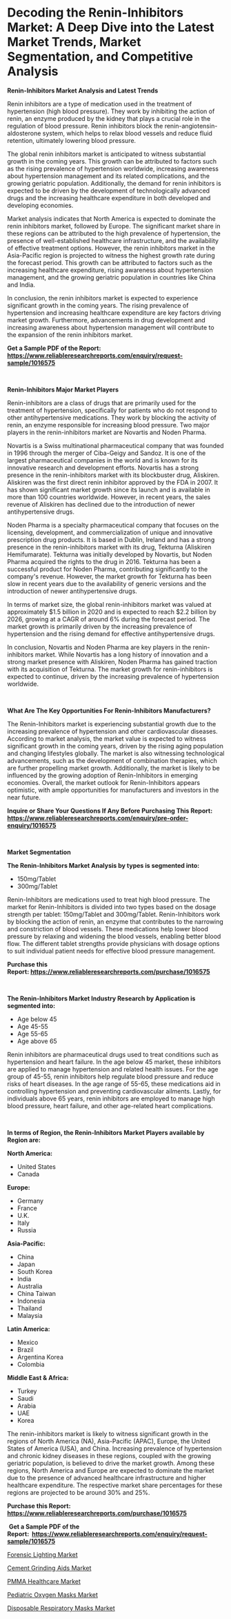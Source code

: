 <p><h1>Decoding the Renin-Inhibitors Market: A Deep Dive into the Latest Market Trends, Market Segmentation, and Competitive Analysis</h1></p><p><strong>Renin-Inhibitors Market Analysis and Latest Trends</strong></p>
<p><p>Renin inhibitors are a type of medication used in the treatment of hypertension (high blood pressure). They work by inhibiting the action of renin, an enzyme produced by the kidney that plays a crucial role in the regulation of blood pressure. Renin inhibitors block the renin-angiotensin-aldosterone system, which helps to relax blood vessels and reduce fluid retention, ultimately lowering blood pressure.</p><p>The global renin inhibitors market is anticipated to witness substantial growth in the coming years. This growth can be attributed to factors such as the rising prevalence of hypertension worldwide, increasing awareness about hypertension management and its related complications, and the growing geriatric population. Additionally, the demand for renin inhibitors is expected to be driven by the development of technologically advanced drugs and the increasing healthcare expenditure in both developed and developing economies.</p><p>Market analysis indicates that North America is expected to dominate the renin inhibitors market, followed by Europe. The significant market share in these regions can be attributed to the high prevalence of hypertension, the presence of well-established healthcare infrastructure, and the availability of effective treatment options. However, the renin inhibitors market in the Asia-Pacific region is projected to witness the highest growth rate during the forecast period. This growth can be attributed to factors such as the increasing healthcare expenditure, rising awareness about hypertension management, and the growing geriatric population in countries like China and India.</p><p>In conclusion, the renin inhibitors market is expected to experience significant growth in the coming years. The rising prevalence of hypertension and increasing healthcare expenditure are key factors driving market growth. Furthermore, advancements in drug development and increasing awareness about hypertension management will contribute to the expansion of the renin inhibitors market.</p></p>
<p><strong>Get a Sample PDF of the Report:&nbsp; <a href="https://www.reliableresearchreports.com/enquiry/request-sample/1016575">https://www.reliableresearchreports.com/enquiry/request-sample/1016575</a></strong></p>
<p>&nbsp;</p>
<p><strong>Renin-Inhibitors Major Market Players</strong></p>
<p><p>Renin-inhibitors are a class of drugs that are primarily used for the treatment of hypertension, specifically for patients who do not respond to other antihypertensive medications. They work by blocking the activity of renin, an enzyme responsible for increasing blood pressure. Two major players in the renin-inhibitors market are Novartis and Noden Pharma.</p><p>Novartis is a Swiss multinational pharmaceutical company that was founded in 1996 through the merger of Ciba-Geigy and Sandoz. It is one of the largest pharmaceutical companies in the world and is known for its innovative research and development efforts. Novartis has a strong presence in the renin-inhibitors market with its blockbuster drug, Aliskiren. Aliskiren was the first direct renin inhibitor approved by the FDA in 2007. It has shown significant market growth since its launch and is available in more than 100 countries worldwide. However, in recent years, the sales revenue of Aliskiren has declined due to the introduction of newer antihypertensive drugs.</p><p>Noden Pharma is a specialty pharmaceutical company that focuses on the licensing, development, and commercialization of unique and innovative prescription drug products. It is based in Dublin, Ireland and has a strong presence in the renin-inhibitors market with its drug, Tekturna (Aliskiren Hemifumarate). Tekturna was initially developed by Novartis, but Noden Pharma acquired the rights to the drug in 2016. Tekturna has been a successful product for Noden Pharma, contributing significantly to the company's revenue. However, the market growth for Tekturna has been slow in recent years due to the availability of generic versions and the introduction of newer antihypertensive drugs.</p><p>In terms of market size, the global renin-inhibitors market was valued at approximately $1.5 billion in 2020 and is expected to reach $2.2 billion by 2026, growing at a CAGR of around 6% during the forecast period. The market growth is primarily driven by the increasing prevalence of hypertension and the rising demand for effective antihypertensive drugs.</p><p>In conclusion, Novartis and Noden Pharma are key players in the renin-inhibitors market. While Novartis has a long history of innovation and a strong market presence with Aliskiren, Noden Pharma has gained traction with its acquisition of Tekturna. The market growth for renin-inhibitors is expected to continue, driven by the increasing prevalence of hypertension worldwide.</p></p>
<p>&nbsp;</p>
<p><strong>What Are The Key Opportunities For Renin-Inhibitors Manufacturers?</strong></p>
<p><p>The Renin-Inhibitors market is experiencing substantial growth due to the increasing prevalence of hypertension and other cardiovascular diseases. According to market analysis, the market value is expected to witness significant growth in the coming years, driven by the rising aging population and changing lifestyles globally. The market is also witnessing technological advancements, such as the development of combination therapies, which are further propelling market growth. Additionally, the market is likely to be influenced by the growing adoption of Renin-Inhibitors in emerging economies. Overall, the market outlook for Renin-Inhibitors appears optimistic, with ample opportunities for manufacturers and investors in the near future.</p></p>
<p><strong>Inquire or Share Your Questions If Any Before Purchasing This Report: <a href="https://www.reliableresearchreports.com/enquiry/pre-order-enquiry/1016575">https://www.reliableresearchreports.com/enquiry/pre-order-enquiry/1016575</a></strong></p>
<p>&nbsp;</p>
<p><strong>Market Segmentation</strong></p>
<p><strong>The Renin-Inhibitors Market Analysis by types is segmented into:</strong></p>
<p><ul><li>150mg/Tablet</li><li>300mg/Tablet</li></ul></p>
<p><p>Renin-Inhibitors are medications used to treat high blood pressure. The market for Renin-Inhibitors is divided into two types based on the dosage strength per tablet: 150mg/Tablet and 300mg/Tablet. Renin-Inhibitors work by blocking the action of renin, an enzyme that contributes to the narrowing and constriction of blood vessels. These medications help lower blood pressure by relaxing and widening the blood vessels, enabling better blood flow. The different tablet strengths provide physicians with dosage options to suit individual patient needs for effective blood pressure management.</p></p>
<p><strong>Purchase this Report:&nbsp;<a href="https://www.reliableresearchreports.com/purchase/1016575">https://www.reliableresearchreports.com/purchase/1016575</a></strong></p>
<p>&nbsp;</p>
<p><strong>The Renin-Inhibitors Market Industry Research by Application is segmented into:</strong></p>
<p><ul><li>Age below 45</li><li>Age 45-55</li><li>Age 55-65</li><li>Age above 65</li></ul></p>
<p><p>Renin inhibitors are pharmaceutical drugs used to treat conditions such as hypertension and heart failure. In the age below 45 market, these inhibitors are applied to manage hypertension and related health issues. For the age group of 45-55, renin inhibitors help regulate blood pressure and reduce risks of heart diseases. In the age range of 55-65, these medications aid in controlling hypertension and preventing cardiovascular ailments. Lastly, for individuals above 65 years, renin inhibitors are employed to manage high blood pressure, heart failure, and other age-related heart complications.</p></p>
<p>&nbsp;</p>
<p><strong>In terms of Region, the Renin-Inhibitors Market Players available by Region are:</strong></p>
<p>
    <p> <strong> North America: </strong>
        <ul>
            <li>United States</li>
            <li>Canada</li>
        </ul>
        </p> 
    <p> <strong> Europe: </strong>
        <ul>
            <li>Germany</li>
            <li>France</li>
            <li>U.K.</li>
            <li>Italy</li>
            <li>Russia</li>
        </ul>
        </p> 
    <p> <strong> Asia-Pacific: </strong>
        <ul>
            <li>China</li>
            <li>Japan</li>
            <li>South Korea</li>
            <li>India</li>
            <li>Australia</li>
            <li>China Taiwan</li>
            <li>Indonesia</li>
            <li>Thailand</li>
            <li>Malaysia</li>
        </ul>
        </p> 
    <p> <strong> Latin America: </strong>
        <ul>
            <li>Mexico</li>
            <li>Brazil</li>
            <li>Argentina Korea</li>
            <li>Colombia</li>
        </ul>
        </p> 
    <p> <strong> Middle East & Africa: </strong>
        <ul>
            <li>Turkey</li>
            <li>Saudi</li>
            <li>Arabia</li>
            <li>UAE</li>
            <li>Korea</li>
        </ul>
    </p>
    </p>
<p><p>The renin-inhibitors market is likely to witness significant growth in the regions of North America (NA), Asia-Pacific (APAC), Europe, the United States of America (USA), and China. Increasing prevalence of hypertension and chronic kidney diseases in these regions, coupled with the growing geriatric population, is believed to drive the market growth. Among these regions, North America and Europe are expected to dominate the market due to the presence of advanced healthcare infrastructure and higher healthcare expenditure. The respective market share percentages for these regions are projected to be around 30% and 25%.</p></p>
<p><strong>Purchase this Report: <a href="https://www.reliableresearchreports.com/purchase/1016575">https://www.reliableresearchreports.com/purchase/1016575</a></strong></p>
<p>&nbsp;<strong>Get a Sample PDF of the Report:&nbsp;&nbsp;<a href="https://www.reliableresearchreports.com/enquiry/request-sample/1016575">https://www.reliableresearchreports.com/enquiry/request-sample/1016575</a></strong></p>
<p><strong></strong></p>
<p><p><a href="https://www.linkedin.com/pulse/forensic-lighting-market-size-share-global-analysis-report-9kgse/">Forensic Lighting Market</a></p><p><a href="https://medium.com/@kartik.reportprime/cement-grinding-aids-market-size-growth-forecast-2023-2030-7b5651819920">Cement Grinding Aids Market</a></p><p><a href="https://medium.com/@yuvicharp23/pmma-healthcare-market-size-growth-forecast-2023-2030-183243729ddf">PMMA Healthcare Market</a></p><p><a href="https://www.reportprime.com/pediatric-oxygen-masks-r9117">Pediatric Oxygen Masks Market</a></p><p><a href="https://www.reportprime.com/disposable-respiratory-masks-r9120">Disposable Respiratory Masks Market</a></p></p>